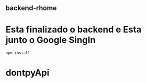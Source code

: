 ## backend-rhome
# Esta finalizado o backend e Esta junto o Google SingIn

``
npm install
``
# dontpyApi

